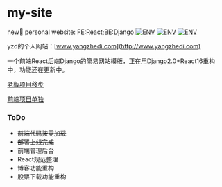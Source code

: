 # my-site
new💊 personal website: FE:React;BE:Django
[![ENV](https://img.shields.io/badge/python-3.6-blue.svg)](https://github.com/Yangzhedi/myBlog)
[![ENV](https://img.shields.io/badge/django-2.0-blue.svg)](https://github.com/Yangzhedi/myBlog)
[![ENV](https://img.shields.io/badge/react-16.2.0-blue.svg)](https://github.com/Yangzhedi/myBlog)

yzd的个人网站：[www.yangzhedi.com](http://www.yangzhedi.com)

一个前端React后端Django的简易网站模版，正在用Django2.0+React16重构中，功能还在更新中。

[老版项目移步](https://github.com/Yangzhedi/myBlog)

[前端项目单独](https://github.com/Yangzhedi/redux-test)


### ToDo

- ~~前端代码按需加载~~
- ~~部署上线完成~~
-  前端管理后台
-  React规范整理
- 博客功能重构
- 股票下载功能重构